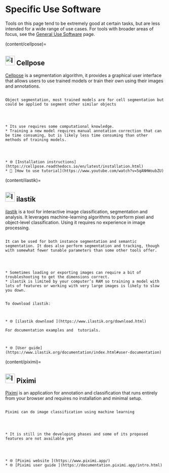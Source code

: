 # Specific Use Software 

Tools on this page tend to be extremely good at certain tasks, but are less intended for a wide range of use cases. For tools with broader areas of focus, see the [General Use Software](./GeneralUseSoftware.md) page.

(content/cellpose)=
## <img src="https://www.cellpose.org/static/images/cellpose_transparent.png" alt="logo" width="30px"> Cellpose

[Cellpose](https://www.cellpose.org/) is a segmentation algorithm, it provides a graphical user interface that allows users to use trained models or train their own using their images and annotations.


```{dropdown} What type of image analysis problem is it best at?

Object segmentation, most trained models are for cell segmentation but could be applied to segment other similar objects 
```

```{dropdown} What are its disadvantages?



* Its use requires some computational knowledge. 
* Training a new model requires manual annotation correction that can be time consuming, but is likely less time consuming than other methods of training models.
```

```{dropdown} How to download/install and learn more?



* 🌐 [Installation instructions](https://cellpose.readthedocs.io/en/latest/installation.html)
* 🎥 [How to use tutorial](https://www.youtube.com/watch?v=5qANHWoubZU)
```

(content/ilastik)=
## <img src="https://global.discourse-cdn.com/business4/uploads/imagej/original/3X/9/f/9f5be5e138c63bc6a50be0bb0027b8eef0194935.png" alt="logo" width="30px"> ilastik

[ilastik](https://www.ilastik.org/) is a tool for interactive image classification, segmentation and analysis. It leverages machine-learning algorithms to perform pixel and object-level classification. Using it requires no experience in image processing.


```{dropdown} What type of image analysis problem is it best at?

It can be used for both instance segmentation and semantic segmentation. It does also perform segmentation and tracking, though with somewhat fewer tunable parameters than some other tools offer. 
```

```{dropdown} What are its disadvantages?



* Sometimes loading or exporting images can require a bit of troubleshooting to get the dimensions correct.
* ilastik is limited by your computer’s RAM so training a model with lots of features or working with very large images is likely to slow you down.
```

```{dropdown} How to download/install and learn more?

To download ilastik:



* 🌐 [ilastik download ](https://www.ilastik.org/download.html)

For documentation examples and  tutorials.



* 🌐 [User guide](https://www.ilastik.org/documentation/index.html#user-documentation) 
```

(content/piximi)=
## <img src="https://global.discourse-cdn.com/business4/uploads/imagej/original/3X/3/f/3fe4d974194caabdb61a5574e24402db8484ab9b.png" alt="logo" width="30px"> Piximi


[Piximi](https://www.piximi.app/) is an application for annotation and classification that runs entirely from your browser and requires no installation and minimal setup. 


```{dropdown} What type of image analysis problem is it best at?

Piximi can do image classification using machine learning 
```

```{dropdown} What are its disadvantages?



* It is still in the developing phases and some of its proposed features are not available yet
```

```{dropdown} How to download/install and learn more?



* 🌐 [Piximi website ](https://www.piximi.app/)
* 🌐 [Piximi user guide ](https://documentation.piximi.app/intro.html)
```